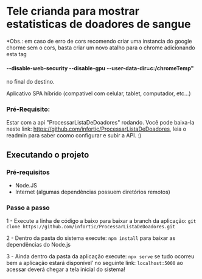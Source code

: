 # Tele crianda para mostrar estatisticas de doadores de sangue

*Obs.: em caso de erro de cors recomendo criar uma instancia do google chorme sem o cors, basta criar um novo atalho para o chrome adicionando esta tag 
#### --disable-web-security --disable-gpu --user-data-dir=c:/chromeTemp" 
no final do destino. 


Aplicativo SPA híbrido (compatível com celular, tablet, computador, etc...)

### Pré-Requisito:

Estar com a api "ProcessarListaDeDoadores" rodando. Você pode baixa-la neste link: https://github.com/infortic/ProcessarListaDeDoadores, leia o readmin para saber coomo configurar e subir a API. :)

## Executando o projeto

### Pré-requisitos
* Node.JS
* Internet (algumas dependências possuem diretórios remotos)

### Passo a passo

1 - Execute a linha de código a baixo para baixar a branch da aplicação: 
`git clone https://github.com/infortic/ProcessarListaDeDoadores.git`

2 - Dentro da pasta do sistema execute: 
`npm install`
para baixar as dependências do Node.js

3 - Ainda dentro da pasta da aplicação execute: 
`npx serve`
se tudo ocorreu bem a aplicação estará disponível’ no seguinte link: `localhost:5000` 
ao acessar deverá chegar a tela inicial do sistema!

